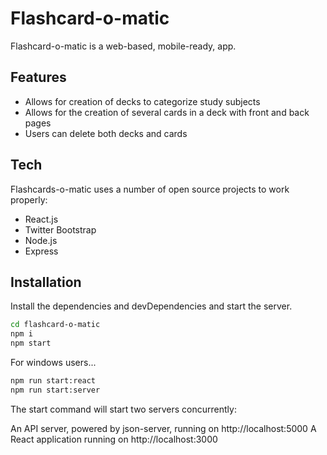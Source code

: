 # Flashcard-o-matic

Flashcard-o-matic is a web-based, mobile-ready, app.


## Features

- Allows for creation of decks to categorize study subjects
- Allows for the creation of several cards in a deck with front and back pages
- Users can delete both decks and cards


## Tech

Flashcards-o-matic uses a number of open source projects to work properly:

- React.js
- Twitter Bootstrap
- Node.js
- Express



## Installation

Install the dependencies and devDependencies and start the server.

```sh
cd flashcard-o-matic
npm i
npm start 
```

For windows users...

```sh
npm run start:react
npm run start:server
```

The start command will start two servers concurrently:

An API server, powered by json-server, running on http://localhost:5000
A React application running on http://localhost:3000


